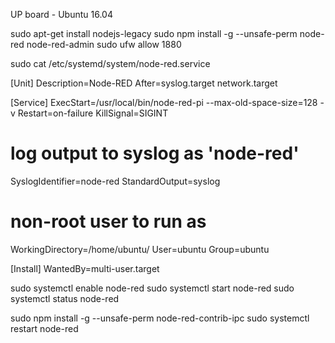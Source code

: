 UP board - Ubuntu 16.04 

sudo apt-get install nodejs-legacy
sudo npm install -g --unsafe-perm node-red node-red-admin
sudo ufw allow 1880

sudo cat /etc/systemd/system/node-red.service

[Unit]
Description=Node-RED
After=syslog.target network.target

[Service]
ExecStart=/usr/local/bin/node-red-pi --max-old-space-size=128 -v
Restart=on-failure
KillSignal=SIGINT

# log output to syslog as 'node-red'
SyslogIdentifier=node-red
StandardOutput=syslog

# non-root user to run as
WorkingDirectory=/home/ubuntu/
User=ubuntu
Group=ubuntu

[Install]
WantedBy=multi-user.target

sudo systemctl enable node-red
sudo systemctl start node-red
sudo systemctl status node-red

sudo npm install -g --unsafe-perm node-red-contrib-ipc
sudo systemctl restart node-red
